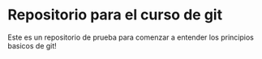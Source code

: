 # Repositorio para el curso de git 

Este es un repositorio de prueba para comenzar a entender los principios basicos de git!

